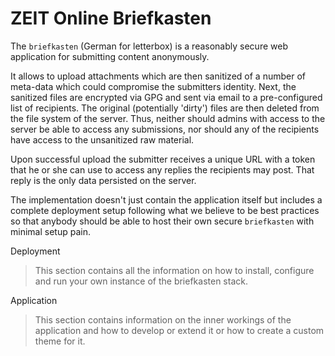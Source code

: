 # ZEIT Online Briefkasten

The `briefkasten` (German for letterbox) is a reasonably secure web application for submitting content anonymously.

It allows to upload attachments which are then sanitized of a number of meta-data which could compromise the submitters identity. Next, the sanitized files are encrypted via GPG and sent via email to a pre-configured list of recipients. The original (potentially 'dirty') files are then deleted from the file system of the server. Thus, neither should admins with access to the server be able to access any submissions, nor should any of the recipients have access to the unsanitized raw material.

Upon successful upload the submitter receives a unique URL with a token that he or she can use to access any replies the recipients may post. That reply is the only data persisted on the server.

The implementation doesn't just contain the application itself but includes a complete deployment setup following what we believe to be best practices so that anybody should be able to host their own secure `briefkasten` with minimal setup pain.

Deployment

> This section contains all the information on how to install, configure and run your own instance of the briefkasten stack.

Application

> This section contains information on the inner workings of the application and how to develop or extend it or how to create a custom theme for it.
